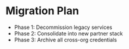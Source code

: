 # Migration Plan

- Phase 1: Decommission legacy services
- Phase 2: Consolidate into new partner stack
- Phase 3: Archive all cross-org credentials

<!-- No sensitive info retained post-archive -->
